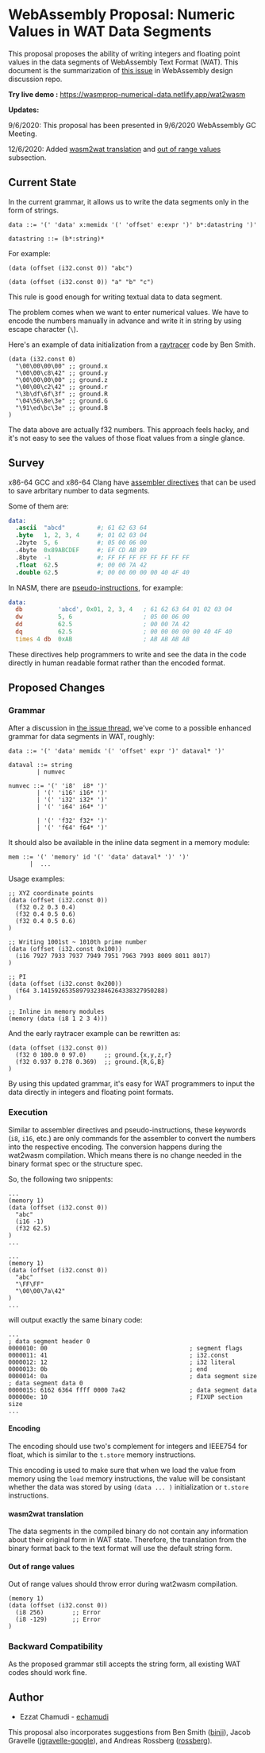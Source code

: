 # WebAssembly Proposal: Numeric Values in WAT Data Segments

This proposal proposes the ability of writing integers and floating point values in the data segments of WebAssembly Text Format (WAT).
This document is the summarization of [this issue](https://github.com/WebAssembly/design/issues/1348) in WebAssembly design discussion repo.

**Try live demo :** https://wasmprop-numerical-data.netlify.app/wat2wasm

**Updates:**

9/6/2020: This proposal has been presented in 9/6/2020 WebAssembly GC Meeting.

12/6/2020: Added [wasm2wat translation](#wasm2wat-translation) and [out of range values](#out-of-range-values) subsection.

## Current State

In the current grammar, it allows us to write the data segments only in the form of strings.

```ebnf
data ::= '(' 'data' x:memidx '(' 'offset' e:expr ')' b*:datastring ')'

datastring ::= (b*:string)*
```

For example:

```wat
(data (offset (i32.const 0)) "abc")
```
```wat
(data (offset (i32.const 0)) "a" "b" "c")
```

This rule is good enough for writing textual data to data segment.

The problem comes when we want to enter numerical values. We have to encode the numbers manually in advance and write it in string by using escape character (`\`).

Here's an example of data initialization from a [raytracer](https://github.com/binji/raw-wasm/blob/499bbff77564047f7d73332e18cb5a121ceb8f2e/raytrace/ray.wat#L6-L12) code by Ben Smith.

```wat
(data (i32.const 0)
  "\00\00\00\00" ;; ground.x
  "\00\00\c8\42" ;; ground.y
  "\00\00\00\00" ;; ground.z
  "\00\00\c2\42" ;; ground.r
  "\3b\df\6f\3f" ;; ground.R
  "\04\56\8e\3e" ;; ground.G
  "\91\ed\bc\3e" ;; ground.B
)
```

The data above are actually f32 numbers. This approach feels hacky, and it's not easy to see the values of those float values from a single glance.

## Survey

x86-64 GCC and x86-64 Clang have [assembler directives](https://ftp.gnu.org/old-gnu/Manuals/gas-2.9.1/html_chapter/as_7.html) that can be used to save arbritary number to data segments.

Some of them are:

```s
data:
  .ascii  "abcd"         #; 61 62 63 64
  .byte   1, 2, 3, 4     #; 01 02 03 04
  .2byte  5, 6           #; 05 00 06 00
  .4byte  0x89ABCDEF     #; EF CD AB 89
  .8byte  -1             #; FF FF FF FF FF FF FF FF
  .float  62.5           #; 00 00 7A 42
  .double 62.5           #; 00 00 00 00 00 40 4F 40
```

In NASM, there are [pseudo-instructions](http://www.tortall.net/projects/yasm/manual/html/nasm-pseudop.html), for example:

```asm
data:
  db          'abcd', 0x01, 2, 3, 4   ; 61 62 63 64 01 02 03 04
  dw          5, 6                    ; 05 00 06 00
  dd          62.5                    ; 00 00 7A 42
  dq          62.5                    ; 00 00 00 00 00 40 4F 40
  times 4 db  0xAB                    ; AB AB AB AB
```

These directives help programmers to write and see the data in the code directly in human readable format rather than the encoded format.

## Proposed Changes

### Grammar

After a discussion in [the issue thread](https://github.com/WebAssembly/design/issues/1348), we've come to a possible enhanced grammar for data segments in WAT, roughly:

```ebnf
data ::= '(' 'data' memidx '(' 'offset' expr ')' dataval* ')'

dataval ::= string
        | numvec

numvec ::= '(' 'i8'  i8* ')'
        | '(' 'i16' i16* ')'
        | '(' 'i32' i32* ')'
        | '(' 'i64' i64* ')'

        | '(' 'f32' f32* ')'
        | '(' 'f64' f64* ')'
```

It should also be available in the inline data segment in a memory module:

```ebnf
mem ::= '(' 'memory' id '(' 'data' dataval* ')' ')'
      |  ...
```

Usage examples:

```wat
;; XYZ coordinate points 
(data (offset (i32.const 0))
  (f32 0.2 0.3 0.4)
  (f32 0.4 0.5 0.6)
  (f32 0.4 0.5 0.6)
)

;; Writing 1001st ~ 1010th prime number
(data (offset (i32.const 0x100))
  (i16 7927 7933 7937 7949 7951 7963 7993 8009 8011 8017)
)

;; PI
(data (offset (i32.const 0x200))
  (f64 3.14159265358979323846264338327950288)
)

;; Inline in memory modules
(memory (data (i8 1 2 3 4)))
```

And the early raytracer example can be rewritten as:

```wat
(data (offset (i32.const 0))
  (f32 0 100.0 0 97.0)     ;; ground.{x,y,z,r}
  (f32 0.937 0.278 0.369)  ;; ground.{R,G,B}
)
```

By using this updated grammar, it's easy for WAT programmers to input the data directly in integers and floating point formats.

### Execution

Similar to assembler directives and pseudo-instructions, these keywords (`i8`, `i16`, etc.) are only commands for the assembler to convert the numbers into the respective encoding.
The conversion happens during the wat2wasm compilation. 
Which means there is no change needed in the binary format spec or the structure spec.

So, the following two snippents:

```wat
...
(memory 1)
(data (offset (i32.const 0))
  "abc"
  (i16 -1)
  (f32 62.5)
)
...
```
```wat
...
(memory 1)
(data (offset (i32.const 0))
  "abc"
  "\FF\FF"
  "\00\00\7a\42"
)
...
```

will output exactly the same binary code:


```
...
; data segment header 0
0000010: 00                                        ; segment flags
0000011: 41                                        ; i32.const
0000012: 12                                        ; i32 literal
0000013: 0b                                        ; end
0000014: 0a                                        ; data segment size
; data segment data 0
0000015: 6162 6364 ffff 0000 7a42                  ; data segment data
000000e: 10                                        ; FIXUP section size
...
```

#### Encoding

The encoding should use two's complement for integers and IEEE754 for float, which is similar to the `t.store` memory instructions.

This encoding is used to make sure that when we load the value from memory using the `load` memory instructions, the value will be consistant whether the data was stored by using `(data ... )` initialization or `t.store` instructions.

#### wasm2wat translation

The data segments in the compiled binary do not contain any information about their original form in WAT state.
Therefore, the translation from the binary format back to the text format will use the default string form.

#### Out of range values

Out of range values should throw error during wat2wasm compilation.

```wat
(memory 1)
(data (offset (i32.const 0))
  (i8 256)        ;; Error
  (i8 -129)       ;; Error
)
```

### Backward Compatibility

As the proposed grammar still accepts the string form, all existing WAT codes should work fine.

## Author

- Ezzat Chamudi - [echamudi](https://github.com/echamudi)

This proposal also incorporates suggestions from Ben Smith ([binji](https://github.com/binji)), Jacob Gravelle ([jgravelle-google](https://github.com/jgravelle-google)), and Andreas Rossberg ([rossberg](https://github.com/rossberg)).
